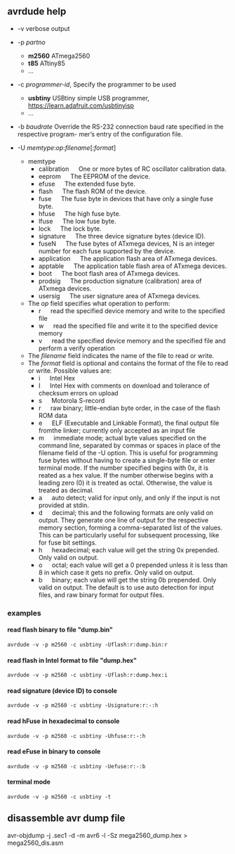 ## avrdude help

 - -v verbose output
 - -p *partno*
   - **m2560** ATmega2560
   - **t85** ATtiny85
   - ...
 - -c *programmer-id*, Specify the programmer to be used
    - **usbtiny** USBtiny simple USB programmer, https://learn.adafruit.com/usbtinyisp
    - ...

 - -b *baudrate* Override the RS-232 connection baud rate specified in the respective program-
mer’s entry of the configuration file.    
 - -U *memtype*:*op*:*filename*[:*format*]
   - memtype
     - calibration &emsp; One or more bytes of RC oscillator calibration data.
     - eeprom &emsp; The EEPROM of the device.
     - efuse &emsp; The extended fuse byte.
     - flash &emsp; The flash ROM of the device.
     - fuse &emsp; The fuse byte in devices that have only a single fuse byte.
     - hfuse &emsp; The high fuse byte.
     - lfuse &emsp; The low fuse byte.
     - lock &emsp; The lock byte.
     - signature &emsp; The three device signature bytes (device ID).
     - fuseN &emsp; The fuse bytes of ATxmega devices, N is an integer number for each fuse supported by the device.
     - application &emsp; The application flash area of ATxmega devices.
     - apptable &emsp; The application table flash area of ATxmega devices.
     - boot &emsp; The boot flash area of ATxmega devices.
     - prodsig &emsp; The production signature (calibration) area of ATxmega devices.
     - usersig &emsp; The user signature area of ATxmega devices.
   - The *op* field specifies what operation to perform:
     - r &emsp; read the specified device memory and write to the specified file
     - w &emsp; read the specified file and write it to the specified device memory
     - v &emsp; read the specified device memory and the specified file and perform a verify operation
   - The *filename* field indicates the name of the file to read or write. 
   - The *format* field is optional and contains the format of the file to read or write. Possible values are:
     - i &emsp; Intel Hex
     - I &emsp; Intel Hex with comments on download and tolerance of checksum errors on upload
     - s &emsp; Motorola S-record
     - r &emsp; raw binary; little-endian byte order, in the case of the flash ROM data
     - e &emsp; ELF (Executable and Linkable Format), the final output file fromthe linker; currently only accepted as an input file
     - m &emsp; immediate mode; actual byte values specified on the command line, separated by commas or spaces in place of the filename field of the -U option. This is useful for programming fuse bytes without
having to create a single-byte file or enter terminal mode. If the number specified begins with 0x, it is  reated as a hex value. If the number otherwise begins with a leading zero (0) it is treated as octal. Otherwise, the value is treated as decimal.
     - a &emsp; auto detect; valid for input only, and only if the input is not provided at stdin.
     - d &emsp; decimal; this and the following formats are only valid on output. They generate one line of output for the respective memory section, forming a comma-separated list of the values. This can be particularly useful for subsequent processing, like for fuse bit settings.
     - h &emsp; hexadecimal; each value will get the string 0x prepended. Only valid on output.
     - o &emsp; octal; each value will get a 0 prepended unless it is less than 8 in which case it gets no prefix. Only valid on output.
     - b &emsp; binary; each value will get the string 0b prepended. Only valid on output.
The default is to use auto detection for input files, and raw binary format for
output files.

### examples

#### read flash binary to file "dump.bin"

```
avrdude -v -p m2560 -c usbtiny -Uflash:r:dump.bin:r
```

#### read flash in Intel format to file "dump.hex"

```
avrdude -v -p m2560 -c usbtiny -Uflash:r:dump.hex:i
```

#### read signature (device ID) to console

```
avrdude -v -p m2560 -c usbtiny -Usignature:r:-:h
```

#### read hFuse in hexadecimal to console

```
avrdude -v -p m2560 -c usbtiny -Uhfuse:r:-:h
```

#### read eFuse in binary to console

```
avrdude -v -p m2560 -c usbtiny -Uefuse:r:-:b
```

#### terminal mode

```
avrdude -v -p m2560 -c usbtiny -t
```

## disassemble avr dump file

avr-objdump -j .sec1 -d -m avr6 -l -Sz mega2560_dump.hex > mega2560_dis.asm